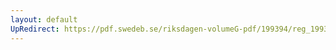 ```yaml
---
layout: default
UpRedirect: https://pdf.swedeb.se/riksdagen-volumeG-pdf/199394/reg_199394/reg_199394_0356.pdf
---
```

